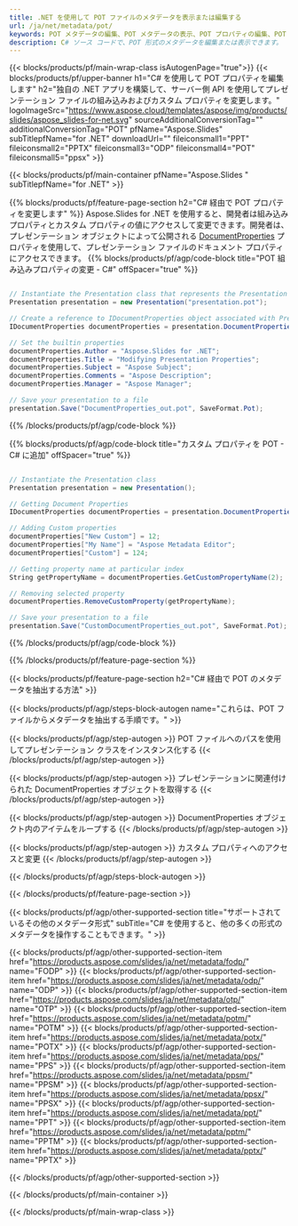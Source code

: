 ```yaml
---
title: .NET を使用して POT ファイルのメタデータを表示または編集する
url: /ja/net/metadata/pot/
keywords: POT メタデータの編集、POT メタデータの表示、POT プロパティの編集、POT プロパティの表示
description: C# ソース コードで、POT 形式のメタデータを編集または表示できます。
---
```


{{< blocks/products/pf/main-wrap-class isAutogenPage="true">}}
{{< blocks/products/pf/upper-banner h1="C# を使用して POT プロパティを編集します" h2="独自の .NET アプリを構築して、サーバー側 API を使用してプレゼンテーション ファイルの組み込みおよびカスタム プロパティを変更します。" logoImageSrc="https://www.aspose.cloud/templates/aspose/img/products/slides/aspose_slides-for-net.svg" sourceAdditionalConversionTag="" additionalConversionTag="POT" pfName="Aspose.Slides" subTitlepfName="for .NET" downloadUrl="" fileiconsmall1="PPT" fileiconsmall2="PPTX" fileiconsmall3="ODP" fileiconsmall4="POT" fileiconsmall5="ppsx" >}}

{{< blocks/products/pf/main-container pfName="Aspose.Slides " subTitlepfName="for .NET" >}}

{{% blocks/products/pf/feature-page-section  h2="C# 経由で POT プロパティを変更します" %}}
Aspose.Slides for .NET を使用すると、開発者は組み込みプロパティとカスタム プロパティの値にアクセスして変更できます。開発者は、プレゼンテーション オブジェクトによって公開される [DocumentProperties](https://reference.aspose.com/slides/net/aspose.slides/documentproperties/) プロパティを使用して、プレゼンテーション ファイルのドキュメント プロパティにアクセスできます。
{{% blocks/products/pf/agp/code-block title="POT 組み込みプロパティの変更 - C#" offSpacer="true" %}}

```cs

// Instantiate the Presentation class that represents the Presentation
Presentation presentation = new Presentation("presentation.pot");

// Create a reference to IDocumentProperties object associated with Presentation
IDocumentProperties documentProperties = presentation.DocumentProperties;

// Set the builtin properties
documentProperties.Author = "Aspose.Slides for .NET";
documentProperties.Title = "Modifying Presentation Properties";
documentProperties.Subject = "Aspose Subject";
documentProperties.Comments = "Aspose Description";
documentProperties.Manager = "Aspose Manager";

// Save your presentation to a file
presentation.Save("DocumentProperties_out.pot", SaveFormat.Pot);
```

{{% /blocks/products/pf/agp/code-block %}}

{{% blocks/products/pf/agp/code-block title="カスタム プロパティを POT - C# に追加" offSpacer="true" %}}

```cs

// Instantiate the Presentation class
Presentation presentation = new Presentation();

// Getting Document Properties
IDocumentProperties documentProperties = presentation.DocumentProperties;

// Adding Custom properties
documentProperties["New Custom"] = 12;
documentProperties["My Name"] = "Aspose Metadata Editor";
documentProperties["Custom"] = 124;

// Getting property name at particular index
String getPropertyName = documentProperties.GetCustomPropertyName(2);

// Removing selected property
documentProperties.RemoveCustomProperty(getPropertyName);

// Save your presentation to a file
presentation.Save("CustomDocumentProperties_out.pot", SaveFormat.Pot);
```

{{% /blocks/products/pf/agp/code-block %}}

{{% /blocks/products/pf/feature-page-section %}}

{{< blocks/products/pf/feature-page-section  h2="C# 経由で POT のメタデータを抽出する方法" >}}

{{< blocks/products/pf/agp/steps-block-autogen name="これらは、POT ファイルからメタデータを抽出する手順です。" >}}

{{< blocks/products/pf/agp/step-autogen >}}
POT ファイルへのパスを使用してプレゼンテーション クラスをインスタンス化する
{{< /blocks/products/pf/agp/step-autogen >}}

{{< blocks/products/pf/agp/step-autogen >}}
プレゼンテーションに関連付けられた DocumentProperties オブジェクトを取得する
{{< /blocks/products/pf/agp/step-autogen >}}

{{< blocks/products/pf/agp/step-autogen >}}
DocumentProperties オブジェクト内のアイテムをループする
{{< /blocks/products/pf/agp/step-autogen >}}

{{< blocks/products/pf/agp/step-autogen >}}
カスタム プロパティへのアクセスと変更
{{< /blocks/products/pf/agp/step-autogen >}}

{{< /blocks/products/pf/agp/steps-block-autogen >}}

{{< /blocks/products/pf/feature-page-section >}}

{{< blocks/products/pf/agp/other-supported-section title="サポートされているその他のメタデータ形式" subTitle="C# を使用すると、他の多くの形式のメタデータを操作することもできます。" >}}

{{< blocks/products/pf/agp/other-supported-section-item href="https://products.aspose.com/slides/ja/net/metadata/fodp/" name="FODP" >}}
{{< blocks/products/pf/agp/other-supported-section-item href="https://products.aspose.com/slides/ja/net/metadata/odp/" name="ODP" >}}
{{< blocks/products/pf/agp/other-supported-section-item href="https://products.aspose.com/slides/ja/net/metadata/otp/" name="OTP" >}}
{{< blocks/products/pf/agp/other-supported-section-item href="https://products.aspose.com/slides/ja/net/metadata/potm/" name="POTM" >}}
{{< blocks/products/pf/agp/other-supported-section-item href="https://products.aspose.com/slides/ja/net/metadata/potx/" name="POTX" >}}
{{< blocks/products/pf/agp/other-supported-section-item href="https://products.aspose.com/slides/ja/net/metadata/pps/" name="PPS" >}}
{{< blocks/products/pf/agp/other-supported-section-item href="https://products.aspose.com/slides/ja/net/metadata/ppsm/" name="PPSM" >}}
{{< blocks/products/pf/agp/other-supported-section-item href="https://products.aspose.com/slides/ja/net/metadata/ppsx/" name="PPSX" >}}
{{< blocks/products/pf/agp/other-supported-section-item href="https://products.aspose.com/slides/ja/net/metadata/ppt/" name="PPT" >}}
{{< blocks/products/pf/agp/other-supported-section-item href="https://products.aspose.com/slides/ja/net/metadata/pptm/" name="PPTM" >}}
{{< blocks/products/pf/agp/other-supported-section-item href="https://products.aspose.com/slides/ja/net/metadata/pptx/" name="PPTX" >}}


{{< /blocks/products/pf/agp/other-supported-section >}}

{{< /blocks/products/pf/main-container >}}
    
{{< /blocks/products/pf/main-wrap-class >}}